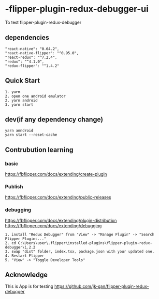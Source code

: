 # -flipper-plugin-redux-debugger-ui
 To test flipper-plugin-redux-debugger


## dependencies  

```
"react-native": "0.64.2",
"react-native-flipper": "^0.95.0",
"react-redux": "^7.2.4",
"redux": "^4.1.0",
"redux-flipper": "^1.4.2"
```

## Quick Start   
```
1. yarn 
2. open one android emulator
2. yarn android
3. yarn start
```

## dev(if any dependency change)  
```
yarn anndroid
yarn start --reset-cache
```
## Contrubution learning  

### basic  
https://fbflipper.com/docs/extending/create-plugin   
### Publish  
https://fbflipper.com/docs/extending/public-releases  


### debugging  
https://fbflipper.com/docs/extending/plugin-distribution  
https://fbflipper.com/docs/extending/debugging 

```
1. install "Redux Debugger" from "View" -> "Manage Plugin" -> "Search Flipper Plugins..."
2. cd C:\Users\user\.flipper\installed-plugins\flipper-plugin-redux-debugger\1.2.2
3. swap "dist" folder, index.tsx, package.json with your updated one.
4. Restart Flipper 
5. "View" -> "Toggle Developer Tools"  
```

## Acknowledge  
This is App is for testing https://github.com/jk-gan/flipper-plugin-redux-debugger